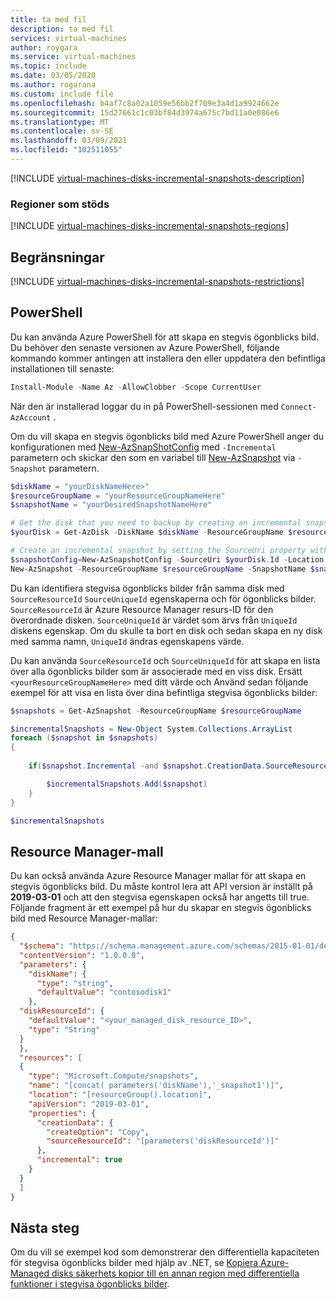 ```yaml
---
title: ta med fil
description: ta med fil
services: virtual-machines
author: roygara
ms.service: virtual-machines
ms.topic: include
ms.date: 03/05/2020
ms.author: rogarana
ms.custom: include file
ms.openlocfilehash: b4af7c8a02a1059e56bb2f709e3a4d1a9924662e
ms.sourcegitcommit: 15d27661c1c03bf84d3974a675c7bd11a0e086e6
ms.translationtype: MT
ms.contentlocale: sv-SE
ms.lasthandoff: 03/09/2021
ms.locfileid: "102511055"
---
```

[!INCLUDE [virtual-machines-disks-incremental-snapshots-description](virtual-machines-disks-incremental-snapshots-description.md)]

### <a name="supported-regions"></a>Regioner som stöds
[!INCLUDE [virtual-machines-disks-incremental-snapshots-regions](virtual-machines-disks-incremental-snapshots-regions.md)]

## <a name="restrictions"></a>Begränsningar

[!INCLUDE [virtual-machines-disks-incremental-snapshots-restrictions](virtual-machines-disks-incremental-snapshots-restrictions.md)]

## <a name="powershell"></a>PowerShell

Du kan använda Azure PowerShell för att skapa en stegvis ögonblicks bild. Du behöver den senaste versionen av Azure PowerShell, följande kommando kommer antingen att installera den eller uppdatera den befintliga installationen till senaste:

```PowerShell
Install-Module -Name Az -AllowClobber -Scope CurrentUser
```

När den är installerad loggar du in på PowerShell-sessionen med `Connect-AzAccount` .

Om du vill skapa en stegvis ögonblicks bild med Azure PowerShell anger du konfigurationen med [New-AzSnapShotConfig](/powershell/module/az.compute/new-azsnapshotconfig) med `-Incremental` parametern och skickar den som en variabel till [New-AzSnapshot](/powershell/module/az.compute/new-azsnapshot) via `-Snapshot` parametern.

```PowerShell
$diskName = "yourDiskNameHere>"
$resourceGroupName = "yourResourceGroupNameHere"
$snapshotName = "yourDesiredSnapshotNameHere"

# Get the disk that you need to backup by creating an incremental snapshot
$yourDisk = Get-AzDisk -DiskName $diskName -ResourceGroupName $resourceGroupName

# Create an incremental snapshot by setting the SourceUri property with the value of the Id property of the disk
$snapshotConfig=New-AzSnapshotConfig -SourceUri $yourDisk.Id -Location $yourDisk.Location -CreateOption Copy -Incremental 
New-AzSnapshot -ResourceGroupName $resourceGroupName -SnapshotName $snapshotName -Snapshot $snapshotConfig 
```

Du kan identifiera stegvisa ögonblicks bilder från samma disk med `SourceResourceId` `SourceUniqueId` egenskaperna och för ögonblicks bilder. `SourceResourceId` är Azure Resource Manager resurs-ID för den överordnade disken. `SourceUniqueId` är värdet som ärvs från `UniqueId` diskens egenskap. Om du skulle ta bort en disk och sedan skapa en ny disk med samma namn, `UniqueId` ändras egenskapens värde.

Du kan använda `SourceResourceId` och `SourceUniqueId` för att skapa en lista över alla ögonblicks bilder som är associerade med en viss disk. Ersätt `<yourResourceGroupNameHere>` med ditt värde och Använd sedan följande exempel för att visa en lista över dina befintliga stegvisa ögonblicks bilder:

```PowerShell
$snapshots = Get-AzSnapshot -ResourceGroupName $resourceGroupName

$incrementalSnapshots = New-Object System.Collections.ArrayList
foreach ($snapshot in $snapshots)
{
    
    if($snapshot.Incremental -and $snapshot.CreationData.SourceResourceId -eq $yourDisk.Id -and $snapshot.CreationData.SourceUniqueId -eq $yourDisk.UniqueId){

        $incrementalSnapshots.Add($snapshot)
    }
}

$incrementalSnapshots
```

## <a name="resource-manager-template"></a>Resource Manager-mall

Du kan också använda Azure Resource Manager mallar för att skapa en stegvis ögonblicks bild. Du måste kontrol lera att API version är inställt på **2019-03-01** och att den stegvisa egenskapen också har angetts till true. Följande fragment är ett exempel på hur du skapar en stegvis ögonblicks bild med Resource Manager-mallar:

```json
{
  "$schema": "https://schema.management.azure.com/schemas/2015-01-01/deploymentTemplate.json#",
  "contentVersion": "1.0.0.0",
  "parameters": {
    "diskName": {
      "type": "string",
      "defaultValue": "contosodisk1"
    },
  "diskResourceId": {
    "defaultValue": "<your_managed_disk_resource_ID>",
    "type": "String"
  }
  }, 
  "resources": [
  {
    "type": "Microsoft.Compute/snapshots",
    "name": "[concat( parameters('diskName'),'_snapshot1')]",
    "location": "[resourceGroup().location]",
    "apiVersion": "2019-03-01",
    "properties": {
      "creationData": {
        "createOption": "Copy",
        "sourceResourceId": "[parameters('diskResourceId')]"
      },
      "incremental": true
    }
  }
  ]
}
```

## <a name="next-steps"></a>Nästa steg

Om du vill se exempel kod som demonstrerar den differentiella kapaciteten för stegvisa ögonblicks bilder med hjälp av .NET, se [Kopiera Azure-Managed disks säkerhets kopior till en annan region med differentiella funktioner i stegvisa ögonblicks bilder](https://github.com/Azure-Samples/managed-disks-dotnet-backup-with-incremental-snapshots).